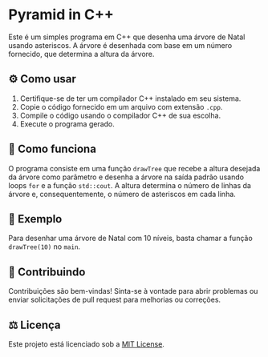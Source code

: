 # Pyramid in C++ 

Este é um simples programa em C++ que desenha uma árvore de Natal usando asteriscos. A árvore é desenhada com base em um número fornecido, que determina a altura da árvore.

## ⚙️ Como usar

1. Certifique-se de ter um compilador C++ instalado em seu sistema.
2. Copie o código fornecido em um arquivo com extensão `.cpp`.
3. Compile o código usando o compilador C++ de sua escolha.
4. Execute o programa gerado.

## 🔴 Como funciona

O programa consiste em uma função `drawTree` que recebe a altura desejada da árvore como parâmetro e desenha a árvore na saída padrão usando loops `for` e a função `std::cout`. A altura determina o número de linhas da árvore e, consequentemente, o número de asteriscos em cada linha.

## 🔵 Exemplo

Para desenhar uma árvore de Natal com 10 níveis, basta chamar a função `drawTree(10)` no `main`.

## 🎁 Contribuindo

Contribuições são bem-vindas! Sinta-se à vontade para abrir problemas ou enviar solicitações de pull request para melhorias ou correções.

## ⚖️ Licença

Este projeto está licenciado sob a [MIT License](LICENSE).
